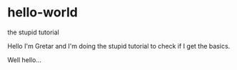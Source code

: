 # hello-world
the stupid tutorial

Hello I'm Gretar and I'm doing the stupid tutorial to check if I get the basics.

Well hello...
